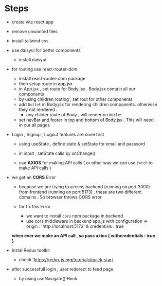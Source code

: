 # Steps 

- create vite react app
- remove unwanted files 
- install tailwind css
- use daisyui for better components
    - install daisyui
- for routing use react-router-dom
    - install react-router-dom package
    - then setup route in app.jsx
    - in App.jsx , set route for Body.jsx . Body.jsx contain all our components
    - by using children routing , set rout for other components 
    - add `Outlet` in Body.jsx for rendering children components. otherwise they not rendered . 
        - any childer route of Body , will render on `Outlet` 
    - set navBar and footer in top and bottom of Body.jsx . This will need in our all pages 

- Login , Signup , Logout features are done first
    - using useState , define state & setState for email and passsord
    - in input , setState calls by onChange() 
    
    - use **AXIOS** for making API calls ( or other way we can use `fetch` to make API calls )

- we get an **CORS** Error
    - because we are trying to access backend (running on port 3000) from frontend (running on port 5173) . these are two different domains . So browser throws CORS error
    
    - for fix this Error
        - we want to install `cors` npm package in backend
        - use cors middleware in backend app.js with configuration => origin : 'http://localhost:5173'  & credentials : true

    **when ever we make an API call , so pass axios { withcredentials : true }**
- instal Redux toolkit 
    - check 'https://redux.js.org/tutorials/quick-start

- after successfull login , user rederect to feed page
    - by using useNavigate() Hook 
